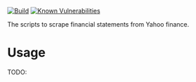 [![Build](https://travis-ci.org/hdemon/scrape-financial-statements-from-yahoo-finance.svg?branch=master)](https://travis-ci.org/hdemon/scrape-financial-statements-from-yahoo-finance.svg?branch=master)
[![Known Vulnerabilities](https://snyk.io/test/github/hdemon/scrape-financial-statements-from-yahoo-finance/badge.svg?targetFile=package.json)](https://snyk.io/test/github/hdemon/scrape-financial-statements-from-yahoo-finance?targetFile=package.json)

The scripts to scrape financial statements from Yahoo finance.

# Usage

TODO:
